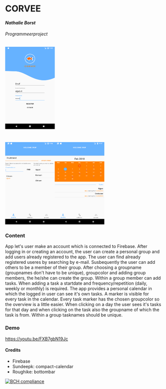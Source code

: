 # CORVEE
#### *Nathalie Borst*
###### *Programmeerproject*


<img src="https://raw.githubusercontent.com/nathaliejborst/EndApp/master/doc/Screenshot_1517496877.png" width="160" height="265" /><h1>  </h1><img src="https://raw.githubusercontent.com/nathaliejborst/EndApp/master/doc/findusersfragment.png" width="160" height="265" /><img src="https://raw.githubusercontent.com/nathaliejborst/EndApp/master/doc/calendarfragment.png" width="160" height="265" />

### Content
App let's user make an account which is connected to Firebase. After logging in or creating an account, the user can create a personal group and add users already registered to the app. The user can find already registered useres by searching by e-mail. Susbequently the user can add others to be  a member of their group. After choosing a groupname (groupnames don't have to be unique), groupcolor and adding group members, the he/she can create the group. Within a group member can add tasks. When adding a task a startdate and frequency/repetition (daily, weekly or monthly)  is required. The app provides a personal calendar in which the logged in user can see it's own tasks. A marker is visible for every task in the calendar. Every task marker has the chosen groupcolor so the overview is a little easier. When clicking on a day the user sees it's tasks for that day and when clicking on the task also the groupname of which the task is from. Within a group tasknames should be unique. 

### Demo
https://youtu.be/FXB7gbN19Jc

#### Credits
* Firebase
* Sundeepk: compact-calendar
* Roughike: bottombar


[![BCH compliance](https://bettercodehub.com/edge/badge/nathaliejborst/EndApp?branch=master)](https://bettercodehub.com/)
